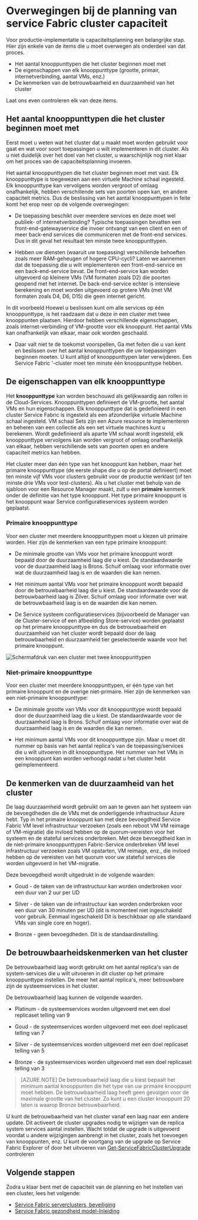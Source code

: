 <properties
   pageTitle="Planning van de capaciteit van de cluster-Service Fabric | Microsoft Azure"
   description="Overwegingen bij de planning service Fabric cluster de capaciteit. Nodetypes, duurzaamheid en betrouwbaarheid van lagen"
   services="service-fabric"
   documentationCenter=".net"
   authors="ChackDan"
   manager="timlt"
   editor=""/>

<tags
   ms.service="service-fabric"
   ms.devlang="dotnet"
   ms.topic="article"
   ms.tgt_pltfrm="na"
   ms.workload="na"
   ms.date="09/09/2016"
   ms.author="chackdan"/>


# <a name="service-fabric-cluster-capacity-planning-considerations"></a>Overwegingen bij de planning van service Fabric cluster capaciteit

Voor productie-implementatie is capaciteitsplanning een belangrijke stap. Hier zijn enkele van de items die u moet overwegen als onderdeel van dat proces.

- Het aantal knooppunttypen die het cluster beginnen moet met
- De eigenschappen van elk knooppunttype (grootte, primair, internetverbinding, aantal VMs, enz.)
- De kenmerken van de betrouwbaarheid en duurzaamheid van het cluster

Laat ons even controleren elk van deze items.

## <a name="the-number-of-node-types-your-cluster-needs-to-start-out-with"></a>Het aantal knooppunttypen die het cluster beginnen moet met

Eerst moet u weten wat het cluster dat u maakt moet worden gebruikt voor gaat en wat voor soort toepassingen u wilt implementeren in dit cluster. Als u niet duidelijk over het doel van het cluster, u waarschijnlijk nog niet klaar om het proces van de capaciteitsplanning invoeren.

Het aantal knooppunttypen die het cluster beginnen moet met vast.  Elk knooppunttype is toegewezen aan een virtuele Machine schaal ingesteld. Elk knooppunttype kan vervolgens worden vergroot of omlaag onafhankelijk, hebben verschillende sets van poorten open kan, en andere capaciteit metrics. Dus de beslissing van het aantal knooppunttypen in feite komt het erop neer op de volgende overwegingen:

- De toepassing beschikt over meerdere services en deze moet wel publiek- of internetverbinding? Typische toepassingen bevatten een front-end-gatewayservice die invoer ontvangt van een client en een of meer back-end services die communiceren met de front-end services. Dus in dit geval het resultaat ten minste twee knooppunttypen.

- Hebben uw diensten (waaruit uw toepassing) verschillende behoeften zoals meer RAM-geheugen of hogere CPU-cycli? Laten we aannemen dat de toepassing die u wilt implementeren een front-end-service en een back-end-service bevat. De front-end-service kan worden uitgevoerd op kleinere VMs (VM formaten zoals D2) die poorten geopend met het internet.  De back-end-service echter is intensieve berekening en moet worden uitgevoerd op grotere VMs (met VM formaten zoals D4, D6, D15) die geen internet gericht.

 In dit voorbeeld Hoewel u beslissen kunt om alle services op één knooppunttype, is het raadzaam dat u deze in een cluster met twee knooppunten plaatsen.  Hierdoor hebben verschillende eigenschappen, zoals internet-verbinding of VM-grootte voor elk knooppunt. Het aantal VMs kan onafhankelijk van elkaar, maar ook worden geschaald.  

- Daar valt niet te de toekomst voorspellen, Ga met feiten die u van kent en beslissen over het aantal knooppunttypen die uw toepassingen beginnen moeten. U kunt altijd of knooppunttypen later verwijderen. Een Service Fabric '-cluster moet ten minste één knooppunttype hebben.

## <a name="the-properties-of-each-node-type"></a>De eigenschappen van elk knooppunttype

Het **knooppunttype** kan worden beschouwd als gelijkwaardig aan rollen in de Cloud-Services. Knooppunttypen definieert de VM-grootte, het aantal VMs en hun eigenschappen. Elk knooppunttype dat is gedefinieerd in een cluster Service Fabric is ingesteld als een afzonderlijke virtuele Machine schaal ingesteld. VM schaal Sets zijn een Azure resource te implementeren en beheren van een collectie als een set virtuele machines kunt u berekenen. Wordt gedefinieerd als aparte VM schaal wordt ingesteld, elk knooppunttype vervolgens kan worden vergroot of omlaag onafhankelijk van elkaar, hebben verschillende sets van poorten open en andere capaciteit metrics kan hebben.

Het cluster meer dan één type van het knooppunt kan hebben, maar het primaire knooppunttype (de eerste shape die u op de portal definieert) moet ten minste vijf VMs voor clusters gebruikt voor de productie werklast (of ten minste drie VMs voor test-clusters). Als u het cluster met behulp van de sjabloon voor een Resource Manager maakt, zult u een **primaire** kenmerk onder de definitie van het type knooppunt. Het type primaire knooppunt is het knooppunt waar Service configuratieservices systeem worden geplaatst.  

### <a name="primary-node-type"></a>Primaire knooppunttype
Voor een cluster met meerdere knooppunttypen moet u kiezen uit primaire worden. Hier zijn de kenmerken van een type primaire knooppunt:

- De minimale grootte van VMs voor het primaire knooppunt wordt bepaald door de duurzaamheid laag die u kiest. De standaardwaarde voor de duurzaamheid laag is Brons. Schuif omlaag voor informatie over wat de duurzaamheid laag is en de waarden die kan nemen.  

- Het minimum aantal VMs voor het primaire knooppunt wordt bepaald door de betrouwbaarheid laag die u kiest. De standaardwaarde voor de betrouwbaarheid laag is Zilver. Schuif omlaag voor informatie over wat de betrouwbaarheid laag is en de waarden die kan nemen.

- De Service systeem configuratieservices (bijvoorbeeld de Manager van de Cluster-service of een afbeelding Store-service) worden geplaatst op het primaire knooppunttype en dus de betrouwbaarheid en duurzaamheid van het cluster wordt bepaald door de laag betrouwbaarheid en duurzaamheid tier geselecteerde waarde voor het primaire knooppunt.

![Schermafdruk van een cluster met twee knooppunttypen ][SystemServices]


### <a name="non-primary-node-type"></a>Niet-primaire knooppunttype
Voor een cluster met meerdere knooppunttypen, er één type van het primaire knooppunt en de overige niet-primaire. Hier zijn de kenmerken van een niet-primaire knooppunttype:

- De minimale grootte van VMs voor dit knooppunttype wordt bepaald door de duurzaamheid laag die u kiest. De standaardwaarde voor de duurzaamheid laag is Brons. Schuif omlaag voor informatie over wat de duurzaamheid laag is en de waarden die kan nemen.  

- Het minimum aantal VMs voor dit knooppunttype zijn. Maar u moet dit nummer op basis van het aantal replica's van de toepassing/services die u wilt uitvoeren in dit knooppunttype. Het nummer van het VMs in een knooppunt kan worden verhoogd nadat u het cluster hebt geïmplementeerd.


## <a name="the-durability-characteristics-of-the-cluster"></a>De kenmerken van de duurzaamheid van het cluster

De laag duurzaamheid wordt gebruikt om aan te geven aan het systeem van de bevoegdheden die de VMs met de onderliggende infrastructuur Azure hebt. Typ in het primaire knooppunt kan met deze bevoegdheid Service Fabric VM level infrastructuur verzoeken (zoals een reboot VM VM reimage of VM-migratie) die invloed hebben op de quorum-vereisten voor het systeem en de stateful services onderbreken. Met deze bevoegdheid kan in de niet-primaire knooppunttypen Fabric-Service onderbreken VM level infrastructuur verzoeken zoals VM opstarten, VM reimage, enz., die invloed hebben op de vereisten van het quorum voor uw stateful services die worden uitgevoerd in het VM-migratie.

Deze bevoegdheid wordt uitgedrukt in de volgende waarden:

- Goud - de taken van de infrastructuur kan worden onderbroken voor een duur van 2 uur per UD

- Silver - de taken van de infrastructuur kan worden onderbroken voor een duur van 30 minuten per UD (dit is momenteel niet ingeschakeld voor gebruik. Eenmaal ingeschakeld Dit is beschikbaar op alle standaard VMs van single core en hoger).

- Bronze - geen bevoegdheden. Dit is de standaardinstelling.

## <a name="the-reliability-characteristics-of-the-cluster"></a>De betrouwbaarheidskenmerken van het cluster

De betrouwbaarheid laag wordt gebruikt om het aantal replica's van de system-services die u wilt uitvoeren in dit cluster op het primaire knooppunttype instellen. De meer het aantal replica's, meer betrouwbare zijn de systeemservices in het cluster.  

De betrouwbaarheid laag kunnen de volgende waarden.

- Platinum - de systeemservices worden uitgevoerd met een doel replicaset telling van 9

- Goud - de systeemservices worden uitgevoerd met een doel replicaset telling van 7

- Silver - de systeemservices worden uitgevoerd met een doel replicaset telling van 5

- Bronze - de systeemservices worden uitgevoerd met een doel replicaset telling van 3

>[AZURE.NOTE] De betrouwbaarheid laag die u kiest bepaalt het minimum aantal knooppunten die het type van uw primaire knooppunt moet hebben. De betrouwbaarheid laag heeft geen gevolgen voor de maximale grootte van het cluster. Zo kunt u een cluster knooppunt 20 laten is waarop Bronze betrouwbaarheid.

 U kunt de betrouwbaarheid van het cluster vanaf een laag naar een andere update. Dit activeert de cluster upgrades nodig te wijzigen van de replica system services aantal instellen. Wacht totdat de upgrade is uitgevoerd voordat u andere wijzigingen aanbrengt in het cluster, zoals het toevoegen van knooppunten, enz.  U kunt de voortgang van de upgrade op Service Fabric Explorer of door het uitvoeren van [Get-ServiceFabricClusterUpgrade](https://msdn.microsoft.com/library/mt126012.aspx) controleren

<!--Every topic should have next steps and links to the next logical set of content to keep the customer engaged-->
## <a name="next-steps"></a>Volgende stappen

Zodra u klaar bent met de capaciteit van de planning en het instellen van een cluster, lees het volgende:
- [Service Fabric serverclusters, beveiliging](service-fabric-cluster-security.md)
- [Service Fabric gezondheid model-Inleiding](service-fabric-health-introduction.md)

<!--Image references-->
[SystemServices]: ./media/service-fabric-cluster-capacity/SystemServices.png

